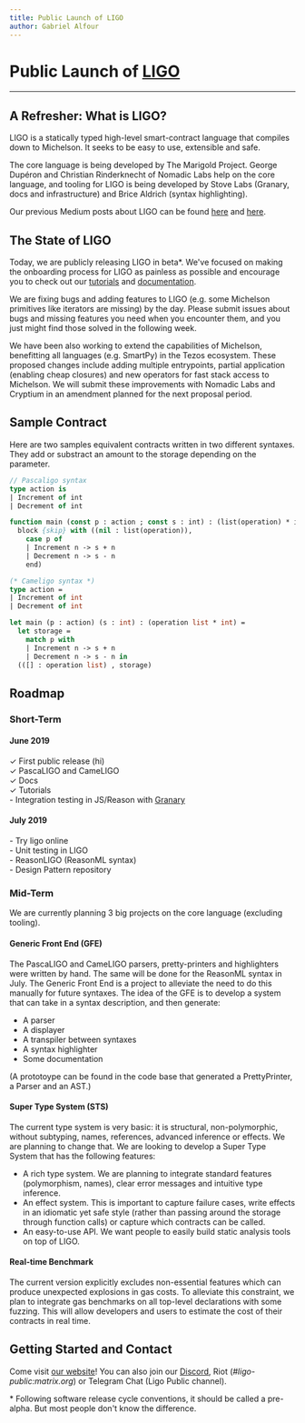 ```yaml
---
title: Public Launch of LIGO
author: Gabriel Alfour
---
```


# Public Launch of [LIGO](https://ligolang.org/)

---

## A Refresher: What is LIGO?
LIGO is a statically typed high-level smart-contract language that compiles down to Michelson. It seeks to be easy to use, extensible and safe.

The core language is being developed by The Marigold Project. George Dupéron and Christian Rinderknecht of Nomadic Labs help on the core language, and tooling for LIGO is being developed by Stove Labs (Granary, docs and infrastructure) and Brice Aldrich (syntax highlighting). 

Our previous Medium posts about LIGO can be found [here](https://medium.com/tezos/introducing-ligo-a-new-smart-contract-language-for-tezos-233fa17f21c7) and [here](https://medium.com/tezos/ligo-becomes-polyglot-a474e2cb0c24).

## The State of LIGO
Today, we are publicly releasing LIGO in beta\*. We've focused on making the onboarding process for LIGO as painless as possible and encourage you to check out our [tutorials](/docs/tutorials/get-started/tezos-taco-shop-smart-contract) and [documentation](https://ligolang.org/docs/next/setup/installation).

We are fixing bugs and adding features to LIGO (e.g. some Michelson primitives like iterators are missing) by the day. Please submit issues about bugs and missing features you need when you encounter them, and you just might find those solved in the following week.

We have been also working to extend the capabilities of Michelson, benefitting all languages (e.g. SmartPy) in the Tezos ecosystem. These proposed changes include adding multiple entrypoints, partial application (enabling cheap closures) and new operators for fast stack access to Michelson. We will submit these improvements with Nomadic Labs and Cryptium in an amendment planned for the next proposal period.

## Sample Contract

Here are two samples equivalent contracts written in two different syntaxes. They add or substract an amount to the storage depending on the parameter.

```pascal
// Pascaligo syntax
type action is
| Increment of int
| Decrement of int

function main (const p : action ; const s : int) : (list(operation) * int) is
  block {skip} with ((nil : list(operation)),
    case p of
    | Increment n -> s + n
    | Decrement n -> s - n
    end)
```

```ocaml
(* Cameligo syntax *)
type action =
| Increment of int
| Decrement of int

let main (p : action) (s : int) : (operation list * int) =
  let storage =	
    match p with
    | Increment n -> s + n
    | Decrement n -> s - n in
  (([] : operation list) , storage)
```

## Roadmap

### Short-Term
#### June 2019
<span style="display:block">✓ First public release (hi)</span>
<span style="display:block">✓ PascaLIGO and CameLIGO</span>
<span style="display:block">✓ Docs</span>
<span style="display:block">✓ Tutorials</span>
<span style="display:block">\- Integration testing in JS/Reason with [Granary](https://stove-labs.github.io/granary/)</span>

#### July 2019
<span style="display:block">\- Try ligo online</span>
<span style="display:block">\- Unit testing in LIGO</span>
<span style="display:block">\- ReasonLIGO (ReasonML syntax)</span>
<span style="display:block">\- Design Pattern repository</span>

### Mid-Term
We are currently planning 3 big projects on the core language (excluding tooling).

#### Generic Front End (GFE)
The PascaLIGO and CameLIGO parsers, pretty-printers and highlighters were written by hand. The same will be done for the ReasonML syntax in July. 
The Generic Front End is a project to alleviate the need to do this manually for future syntaxes. The idea of the GFE is to develop a system that can take in a syntax description, and then generate:
- A parser
- A displayer
- A transpiler between syntaxes
- A syntax highlighter
- Some documentation

(A prototoype can be found in the code base that generated a PrettyPrinter, a Parser and an AST.)

#### Super Type System (STS)
The current type system is very basic: it is structural, non-polymorphic, without subtyping, names, references, advanced inference or effects. We are planning to change that.
We are looking to develop a Super Type System that has the following features:
- A rich type system. We are planning to integrate standard features (polymorphism, names), clear error messages and intuitive type inference.
- An effect system. This is important to capture failure cases, write effects in an idiomatic yet safe style (rather than passing around the storage through function calls) or capture which contracts can be called.
- An easy-to-use API. We want people to easily build static analysis tools on top of LIGO.

#### Real-time Benchmark

The current version explicitly excludes non-essential features which can produce unexpected explosions in gas costs. To alleviate this constraint, we plan to integrate gas benchmarks on all top-level declarations with some fuzzing. This will allow developers and users to estimate the cost of their contracts in real time.

## Getting Started and Contact
Come visit [our website](ligolang.org)! You can also join our [Discord](https://discord.gg/CmTwFM), Riot (*#ligo-public:matrix.org*) or Telegram Chat (Ligo Public channel).



\* Following software release cycle conventions, it should be called a pre-alpha. But most people don't know the difference.
